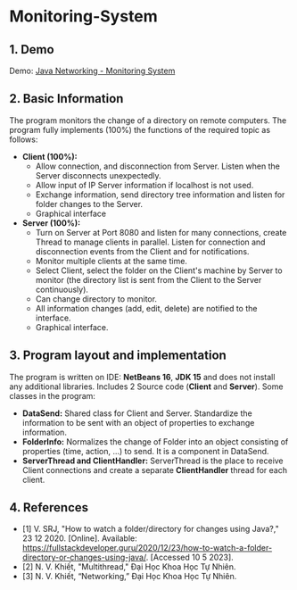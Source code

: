 # Monitoring-System
## 1. Demo
Demo: [Java Networking - Monitoring System](https://youtu.be/_I9pZBO4aQM)

## 2. Basic Information
The program monitors the change of a directory on remote computers. The program fully implements (100%) the functions of the required topic as follows:
* **Client (100%):**
  * Allow connection, and disconnection from Server. Listen when the Server disconnects unexpectedly.
  * Allow input of IP Server information if localhost is not used.
  * Exchange information, send directory tree information and listen for folder changes to the Server.
  * Graphical interface
* **Server (100%):**
  * Turn on Server at Port 8080 and listen for many connections, create Thread to manage clients in parallel. Listen for connection and disconnection events from the Client and for notifications.
  * Monitor multiple clients at the same time.
  * Select Client, select the folder on the Client's machine by Server to monitor (the directory list is sent from the Client to the Server continuously).
  * Can change directory to monitor.
  * All information changes (add, edit, delete) are notified to the interface.
  * Graphical interface.

## 3. Program layout and implementation
The program is written on IDE: **NetBeans 16**, **JDK 15** and does not install any additional libraries. Includes 2 Source code (**Client** and **Server**).
Some classes in the program:
* **DataSend:** Shared class for Client and Server. Standardize the information to be sent with an object of properties to exchange information.
* **FolderInfo:** Normalizes the change of Folder into an object consisting of properties (time, action, ...) to send. It is a component in DataSend.
* **ServerThread and ClientHandler:** ServerThread is the place to receive Client connections and create a separate **ClientHandler** thread for each client.

## 4. References
* [1] 	V. SRJ, "How to watch a folder/directory for changes using Java?," 23 12 2020. [Online]. Available: https://fullstackdeveloper.guru/2020/12/23/how-to-watch-a-folder-directory-or-changes-using-java/. [Accessed 10 5 2023].
* [2] 	N. V. Khiết, "Multithread," Đại Học Khoa Học Tự Nhiên.
* [3] 	N. V. Khiết, “Networking,” Đại Học Khoa Học Tự Nhiên.


